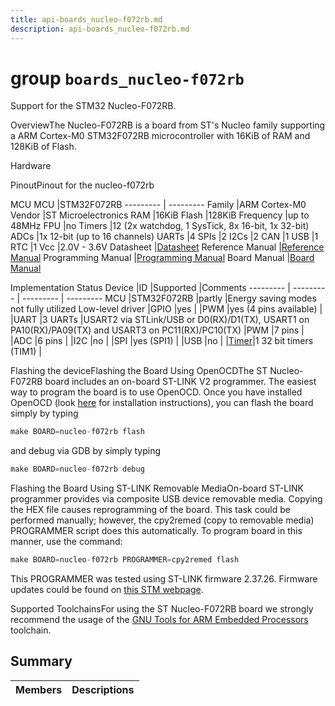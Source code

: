 ```yaml
---
title: api-boards_nucleo-f072rb.md
description: api-boards_nucleo-f072rb.md
---
```

# group `boards_nucleo-f072rb` 

Support for the STM32 Nucleo-F072RB.

OverviewThe Nucleo-F072RB is a board from ST's Nucleo family supporting a ARM Cortex-M0 STM32F072RB microcontroller with 16KiB of RAM and 128KiB of Flash.

Hardware

PinoutPinout for the nucleo-f072rb

MCU
MCU   |STM32F072RB
--------- | ---------
Family   |ARM Cortex-M0
Vendor   |ST Microelectronics
RAM   |16KiB
Flash   |128KiB
Frequency   |up to 48MHz
FPU   |no
Timers   |12 (2x watchdog, 1 SysTick, 8x 16-bit, 1x 32-bit)
ADCs   |1x 12-bit (up to 16 channels)
UARTs   |4
SPIs   |2
I2Cs   |2
CAN   |1
USB   |1
RTC   |1
Vcc   |2.0V - 3.6V
Datasheet   |[Datasheet](http://www.st.com/resource/en/datasheet/stm32f072rb.pdf)
Reference Manual   |[Reference Manual](http://www.st.com/resource/en/reference_manual/dm00031936.pdf)
Programming Manual   |[Programming Manual](https://www.st.com/resource/en/programming_manual/dm00051352.pdf)
Board Manual   |[Board Manual](http://www.st.com/resource/en/user_manual/dm00105823.pdf)

Implementation Status
Device   |ID   |Supported   |Comments
--------- | --------- | --------- | ---------
MCU   |STM32F072RB   |partly   |Energy saving modes not fully utilized
Low-level driver   |GPIO   |yes   |
|PWM   |yes (4 pins available)   |
|UART   |3 UARTs   |USART2 via STLink/USB or D0(RX)/D1(TX), USART1 on PA10(RX)/PA09(TX) and USART3 on PC11(RX)/PC10(TX)
|PWM   |7 pins   |
|ADC   |6 pins   |
|I2C   |no   |
|SPI   |yes (SPI1)   |
|USB   |no   |
|[Timer](./doc/starlight-docs/src/content/docs/apidoc/api-pkg_paho_mqtt.md#structTimer)|1 32 bit timers (TIM1)   |

Flashing the deviceFlashing the Board Using OpenOCDThe ST Nucleo-F072RB board includes an on-board ST-LINK V2 programmer. The easiest way to program the board is to use OpenOCD. Once you have installed OpenOCD (look [here](https://github.com/RIOT-OS/RIOT/wiki/OpenOCD) for installation instructions), you can flash the board simply by typing

```cpp
make BOARD=nucleo-f072rb flash
```
 and debug via GDB by simply typing 
```cpp
make BOARD=nucleo-f072rb debug
```

Flashing the Board Using ST-LINK Removable MediaOn-board ST-LINK programmer provides via composite USB device removable media. Copying the HEX file causes reprogramming of the board. This task could be performed manually; however, the cpy2remed (copy to removable media) PROGRAMMER script does this automatically. To program board in this manner, use the command: 
```cpp
make BOARD=nucleo-f072rb PROGRAMMER=cpy2remed flash
```
This PROGRAMMER was tested using ST-LINK firmware 2.37.26. Firmware updates could be found on [this STM webpage](https://www.st.com/en/development-tools/stsw-link007.html).

Supported ToolchainsFor using the ST Nucleo-F072RB board we strongly recommend the usage of the [GNU Tools for ARM Embedded Processors](https://launchpad.net/gcc-arm-embedded) toolchain.

## Summary

 Members                        | Descriptions                                
--------------------------------|---------------------------------------------

